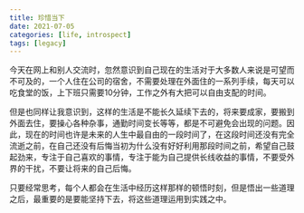 ```yaml
---
title: 珍惜当下
date: 2021-07-05
categories: [life, introspect]
tags: [legacy]
---
```


今天在网上和别人交流时，忽然意识到自己现在的生活对于大多数人来说是可望而不可及的，一个人住在公司的宿舍，不需要处理在外面住的一系列手续，每天可以吃食堂的饭，上下班只需要10分钟，工作之外有大把可以自由支配的时间。

但是也同样让我意识到，这样的生活是不能长久延续下去的，将来要成家，要搬到外面去住，要操心各种杂事，通勤时间变长等等，都是不可避免会出现的问题。因此，现在的时间也许是未来的人生中最自由的一段时间了，在这段时间还没有完全流逝之前，在自己还没有后悔当初为什么没有好好利用那段时间之前，希望自己鼓起劲来，专注于自己喜欢的事情，专注于能为自己提供长线收益的事情，不要受外界的干扰，不要让将来的自己后悔。

只要经常思考，每个人都会在生活中经历这样那样的顿悟时刻，但是悟出一些道理之后，最重要的是要能坚持下去，将这些道理运用到实践之中。

